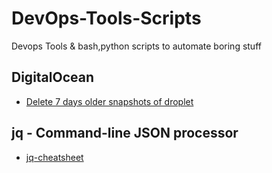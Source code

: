 # DevOps-Tools-Scripts
Devops Tools &amp; bash,python scripts to automate boring stuff

## DigitalOcean
- [Delete 7 days older snapshots of droplet](/DigitalOcean/delete_snapshots.sh)

## jq - Command-line JSON processor
- [jq-cheatsheet](/jq/jq-cheatsheet.md)
